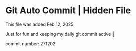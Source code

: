# Git Auto Commit | Hidden File

This file was added Feb 12, 2025

Just for fun and keeping my daily git commit active 🤪

commit number: 271202
